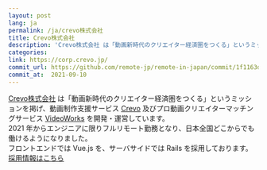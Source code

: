 ```yaml
---
layout: post
lang: ja
permalink: /ja/crevo株式会社
title: Crevo株式会社
description: 'Crevo株式会社 は「動画新時代のクリエイター経済圏をつくる」というミッションを掲げ、動画制作支援サービス Crevo 及びプロ動画クリエイターマッチングサービス VideoWorks を開発・運営しています。 2021 年からエンジニアに限りフルリモート勤務となり、日本全国どこからでも働けるようになりました。 フロントエンドでは Vue.js を、サーバサイドでは Rails を採用しております。 採用情報はこちら'
categories: 
link: https://corp.crevo.jp/
commit_url: https://github.com/remote-jp/remote-in-japan/commit/1f1163d1faa1e3caf8ca19644e904b627f04518e
commit_at:  2021-09-10
---
```


<p><a href="https://corp.crevo.jp/">Crevo株式会社</a> は「動画新時代のクリエイター経済圏をつくる」というミッションを掲げ、動画制作支援サービス <a href="https://crevo.jp/">Crevo</a> 及びプロ動画クリエイターマッチングサービス <a href="https://videoworks.com/">VideoWorks</a> を開発・運営しています。<br />2021 年からエンジニアに限りフルリモート勤務となり、日本全国どこからでも働けるようになりました。<br />フロントエンドでは Vue.js を、サーバサイドでは Rails を採用しております。<br /><a href="https://corp.crevo.jp/recruit">採用情報はこちら</a></p>
